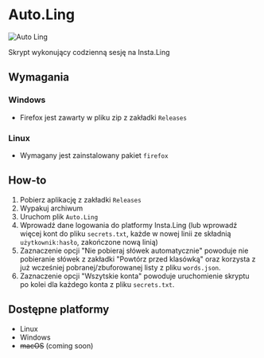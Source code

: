 # Auto.Ling
![Auto Ling](https://user-images.githubusercontent.com/69631058/209474783-a223932c-1d36-49af-af24-092cc33e2912.png)


Skrypt wykonujący codzienną sesję na Insta.Ling

## Wymagania
### Windows
- Firefox jest zawarty w pliku zip z zakładki `Releases`

### Linux
- Wymagany jest zainstalowany pakiet `firefox`

## How-to
1. Pobierz aplikację z zakładki `Releases`
2. Wypakuj archiwum
3. Uruchom plik `Auto.Ling`
4. Wprowadź dane logowania do platformy Insta.Ling (lub wprowadź więcej kont do pliku `secrets.txt`, każde w nowej linii ze składnią `użytkownik:hasło`, zakończone nową linią)
5. Zaznaczenie opcji "Nie pobieraj słówek automatycznie" powoduje nie pobieranie słówek z zakładki "Powtórz przed klasówką" oraz korzysta z już wcześniej pobranej/zbuforowanej listy z pliku `words.json`.
6. Zaznaczenie opcji "Wszytskie konta" powoduje uruchomienie skryptu po kolei dla każdego konta z pliku `secrets.txt`.

## Dostępne platformy
* Linux
* Windows
* ~~macOS~~ (coming soon)

